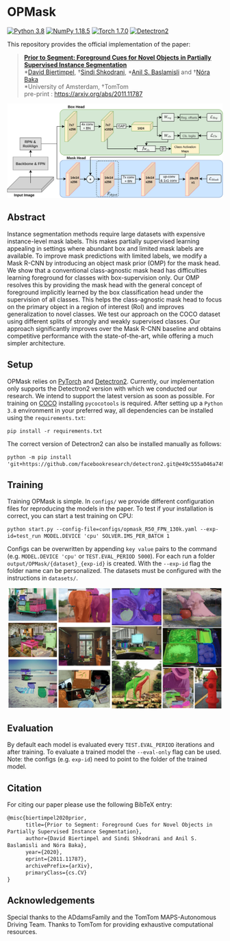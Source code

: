 # OPMask
[![Python 3.8](https://img.shields.io/badge/Python-3.8-3776AB.svg?logo=python)](https://www.python.org/) [![NumPy 1.18.5](https://img.shields.io/badge/NumPy-1.19.4-blue)](https://numpy.org/doc/1.18/)
 [![Torch 1.7.0](https://img.shields.io/badge/PyTorch-1.7.0-orange)](https://pytorch.org/) [![Detectron2](https://img.shields.io/badge/Detectron2-v0.1-orange)](https://pytorch.org/)

This repository provides the official implementation of the paper:
> **[Prior to Segment: Foreground Cues for Novel Objects in Partially Supervised Instance Segmentation](https://arxiv.org/abs/2011.11787)** <br>
> *[David Biertimpel](https://scholar.google.com/citations?user=AIu7ihgAAAAJ&hl=en), †[Sindi Shkodrani](https://scholar.google.nl/citations?user=fFVkKNgAAAAJ&hl=en), *[Anil S. Baslamisli](https://scholar.google.nl/citations?user=mc4l2J4AAAAJ&hl=en) and †[Nóra Baka](https://scholar.google.com/citations?user=ahfzQHEAAAAJ&hl=en) <br>
> *University of Amsterdam, †TomTom<br>
> pre-print : https://arxiv.org/abs/2011.11787 <br>

![Image](assets/images/architecture.png?raw=true)

## Abstract
Instance segmentation methods require large datasets with expensive instance-level mask labels. This makes partially supervised learning appealing in settings where abundant box and limited mask labels are available. To improve mask predictions with limited labels, we modify a Mask R-CNN by introducing an object mask prior (OMP) for the mask head. We show that a conventional class-agnostic mask head has difficulties learning foreground for classes with box-supervision only. Our OMP resolves this by providing the mask head with the general concept of foreground implicitly learned by the box classification head under the supervision of all classes. This helps the class-agnostic mask head to focus on the primary object in a region of interest (RoI) and improves generalization to novel classes. We test our approach on the COCO dataset using different splits of strongly and weakly supervised classes. Our approach significantly improves over the Mask R-CNN baseline and obtains competitive performance with the state-of-the-art, while offering a much simpler architecture. 

## Setup
OPMask relies on [PyTorch](https://pytorch.org/) and [Detectron2](https://github.com/facebookresearch/detectron2). 
Currently, our implementation only supports the Detectron2 version with which we conducted our research. We intend to support the latest version as soon as possible. 
For training on [COCO](https://cocodataset.org/) installing `pycocotools` is required.
After setting up a `Python 3.8` environment in your preferred way, all dependencies can be installed using the `requirements.txt`:
```
pip install -r requirements.txt
```
The correct version of Detectron2 can also be installed manually as follows:
```
python -m pip install 'git+https://github.com/facebookresearch/detectron2.git@e49c555a046a7495db58d327f34058e7dc858275'
```

## Training
Training OPMask is simple. In `configs/` we provide different configuration files for reproducing the models in the paper. To test if your installation is correct, you can start a test training on CPU:
```Train model
python start.py --config-file=configs/opmask_R50_FPN_130k.yaml --exp-id=test_run MODEL.DEVICE 'cpu' SOLVER.IMS_PER_BATCH 1
```
Configs can be overwritten by appending `key value` pairs to the command (e.g. `MODEL.DEVICE 'cpu'` or `TEST.EVAL_PERIOD 5000`).
For each run a folder `output/OPMask/{dataset}_{exp-id}` is created. With the `--exp-id` flag the folder name can be personalized. The datasets must be configured with the instructions in `datasets/`. 

![Image](assets/images/qualitative_overlay_voc.png?raw=true)

## Evaluation
By default each model is evaluated every `TEST.EVAL_PERIOD` iterations and after training. To evaluate a trained model the `--eval-only` flag can be used. Note: the configs (e.g. `exp-id`) need to point to the folder of the trained model.

## <a name="Citing OPMask"></a> Citation
For citing our paper please use the following BibTeX entry:
```
@misc{biertimpel2020prior,
      title={Prior to Segment: Foreground Cues for Novel Objects in Partially Supervised Instance Segmentation}, 
      author={David Biertimpel and Sindi Shkodrani and Anil S. Baslamisli and Nóra Baka},
      year={2020},
      eprint={2011.11787},
      archivePrefix={arXiv},
      primaryClass={cs.CV}
}
```

## Acknowledgements
Special thanks to the ADdamsFamily and the TomTom MAPS-Autonomous Driving Team. Thanks to TomTom for providing exhaustive computational resources.
